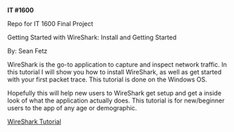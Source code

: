 __IT #1600__

Repo for IT 1600 Final Project

Getting Started with WireShark: Install and Getting Started

By: Sean Fetz

WireShark is the go-to application to capture and inspect network traffic. In this tutorial I will show you how to install WireShark, as well as get started with your first packet trace. This tutorial is done on the Windows OS.

Hopefully this will help new users to WireShark get setup and get a inside look of what the application actually does. This tutorial is for new/beginner users to the app of any age or demographic.

[WireShark Tutorial](https://github.com/smf5w4/IT1600/blob/master/Tutorial.MD)
